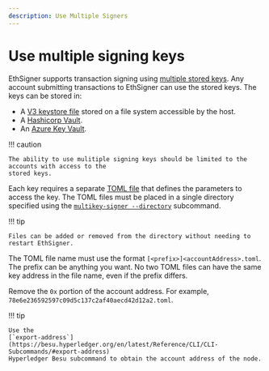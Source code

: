 ```yaml
---
description: Use Multiple Signers
---
```


# Use multiple signing keys

EthSigner supports transaction signing using [multiple stored keys](../Tutorials/Multifile.md).
Any account submitting transactions to EthSigner can use the stored keys. The keys can be stored
in:

* A [V3 keystore file](../Tutorials/Multifile.md##create-password-and-key-files)
  stored on a file system accessible by the host.
* A [Hashicorp Vault](../HowTo/Store-Keys/Use-Hashicorp.md).
* An [Azure Key Vault](../HowTo/Store-Keys/Use-Azure.md).

!!! caution

    The ability to use mulitiple signing keys should be limited to the accounts with access to the
    stored keys.

Each key requires a separate [TOML file](../Reference/Multikey-Parameters.md) that defines the
parameters to access the key. The TOML files must be placed in a single directory specified using
the [`multikey-signer --directory`](../Reference/CLI/CLI-Syntax.md#multikey-options) subcommand.

!!! tip

    Files can be added or removed from the directory without needing to restart EthSigner.

The TOML file name must use the format `[<prefix>]<accountAddress>.toml`. The prefix can be
anything you want. No two TOML files can have the same key address in the file name, even if the
prefix differs.

Remove the `0x` portion of the account address. For example,
`78e6e236592597c09d5c137c2af40aecd42d12a2.toml`.

!!! tip

    Use the
    [`export-address`](https://besu.hyperledger.org/en/latest/Reference/CLI/CLI-Subcommands/#export-address)
    Hyperledger Besu subcommand to obtain the account address of the node.

